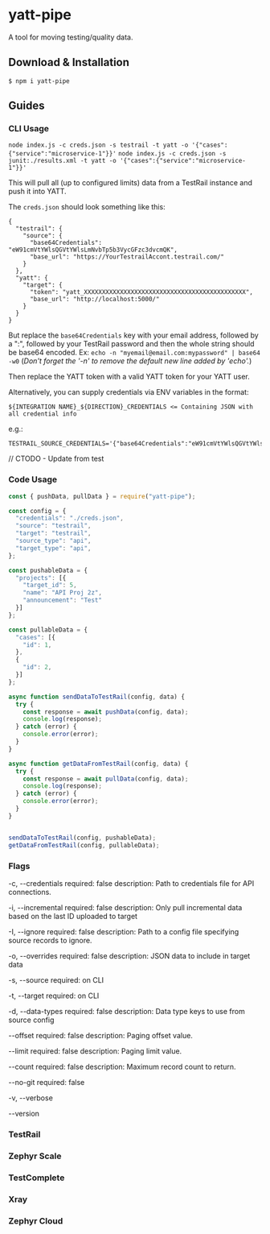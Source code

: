 yatt-pipe
========
A tool for moving testing/quality data.

## Download & Installation

```shell
$ npm i yatt-pipe
```

## Guides
### CLI Usage
`node index.js -c creds.json -s testrail -t yatt -o '{"cases":{"service":"microservice-1"}}'`
`node index.js -c creds.json -s junit:./results.xml -t yatt -o '{"cases":{"service":"microservice-1"}}'`

This will pull all (up to configured limits) data from a TestRail instance and push it into YATT.

The `creds.json` should look something like this:
```
{
  "testrail": {
    "source": {
      "base64Credentials": "eW91cmVtYWlsQGVtYWlsLmNvbTp5b3VycGFzc3dvcmQK",
      "base_url": "https://YourTestrailAccont.testrail.com/"
    }
  },
  "yatt": {
    "target": {
      "token": "yatt_XXXXXXXXXXXXXXXXXXXXXXXXXXXXXXXXXXXXXXXXXXXXX",
      "base_url": "http://localhost:5000/"
    }
  }
}
```
But replace the `base64Credentials` key with your email address, followed by a ":", followed by your TestRail password and then the whole string should be base64 encoded. Ex: `echo -n "myemail@email.com:mypassword" | base64 -w0` (*Don't forget the '-n' to remove the default new line added by 'echo'.*)

Then replace the YATT token with a valid YATT token for your YATT user.

Alternatively, you can supply credentials via ENV variables in the format:
```
${INTEGRATION NAME}_${DIRECTION}_CREDENTIALS <= Containing JSON with all credential info
```
e.g.:
```
TESTRAIL_SOURCE_CREDENTIALS='{"base64Credentials":"eW91cmVtYWlsQGVtYWlsLmNvbTp5b3VycGFzc3dvcmQK","base_url":"https://YourTestrailAccont.testrail.com/"}'
```

// CTODO - Update from test
### Code Usage
```javascript
const { pushData, pullData } = require("yatt-pipe");

const config = {
  "credentials": "./creds.json",
  "source": "testrail",
  "target": "testrail",
  "source_type": "api",
  "target_type": "api",
};

const pushableData = {
  "projects": [{
    "target_id": 5,
    "name": "API Proj 2z",
    "announcement": "Test"
  }]
};

const pullableData = {
  "cases": [{
    "id": 1,
  },
  {
    "id": 2,
  }]
};

async function sendDataToTestRail(config, data) {
  try {
    const response = await pushData(config, data);
    console.log(response);
  } catch (error) {
    console.error(error);
  }
}

async function getDataFromTestRail(config, data) {
  try {
    const response = await pullData(config, data);
    console.log(response);
  } catch (error) {
    console.error(error);
  }
}


sendDataToTestRail(config, pushableData);
getDataFromTestRail(config, pullableData);
```

### Flags
  -c, --credentials
    required: false
    description: Path to credentials file for API connections.

  -i, --incremental
    required: false
    description: Only pull incremental data based on the last ID uploaded to target

  -I, --ignore
    required: false
    description: Path to a config file specifying source records to ignore.

  -o, --overrides
    required: false
    description: JSON data to include in target data

  -s, --source
    required: on CLI

  -t, --target
    required: on CLI

  -d, --data-types
    required: false
    description: Data type keys to use from source config

  --offset
    required: false
    description: Paging offset value.

  --limit
    required: false
    description: Paging limit value.

  --count
    required: false
    description: Maximum record count to return.

  --no-git
    required: false

  -v, --verbose

  --version


### TestRail
### Zephyr Scale
### TestComplete
### Xray
### Zephyr Cloud

